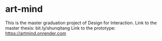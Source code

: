# art-mind
This is the master graduation project of Design for Interaction. Link to the master thesis: bit.ly/shunqitang
Link to the prototype: https://artmind.onrender.com

